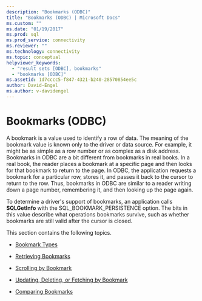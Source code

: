```yaml
---
description: "Bookmarks (ODBC)"
title: "Bookmarks (ODBC) | Microsoft Docs"
ms.custom: ""
ms.date: "01/19/2017"
ms.prod: sql
ms.prod_service: connectivity
ms.reviewer: ""
ms.technology: connectivity
ms.topic: conceptual
helpviewer_keywords: 
  - "result sets [ODBC], bookmarks"
  - "bookmarks [ODBC]"
ms.assetid: 1d7cccc5-f847-4321-b240-28570854ee5c
author: David-Engel
ms.author: v-davidengel
---
```

# Bookmarks (ODBC)
A bookmark is a value used to identify a row of data. The meaning of the bookmark value is known only to the driver or data source. For example, it might be as simple as a row number or as complex as a disk address. Bookmarks in ODBC are a bit different from bookmarks in real books. In a real book, the reader places a bookmark at a specific page and then looks for that bookmark to return to the page. In ODBC, the application requests a bookmark for a particular row, stores it, and passes it back to the cursor to return to the row. Thus, bookmarks in ODBC are similar to a reader writing down a page number, remembering it, and then looking up the page again.  
  
 To determine a driver's support of bookmarks, an application calls **SQLGetInfo** with the SQL_BOOKMARK_PERSISTENCE option. The bits in this value describe what operations bookmarks survive, such as whether bookmarks are still valid after the cursor is closed.  
  
 This section contains the following topics.  
  
-   [Bookmark Types](../../../odbc/reference/develop-app/bookmark-types.md)  
  
-   [Retrieving Bookmarks](../../../odbc/reference/develop-app/retrieving-bookmarks.md)  
  
-   [Scrolling by Bookmark](../../../odbc/reference/develop-app/scrolling-by-bookmark.md)  
  
-   [Updating, Deleting, or Fetching by Bookmark](../../../odbc/reference/develop-app/updating-deleting-or-fetching-by-bookmark.md)  
  
-   [Comparing Bookmarks](../../../odbc/reference/develop-app/comparing-bookmarks.md)
